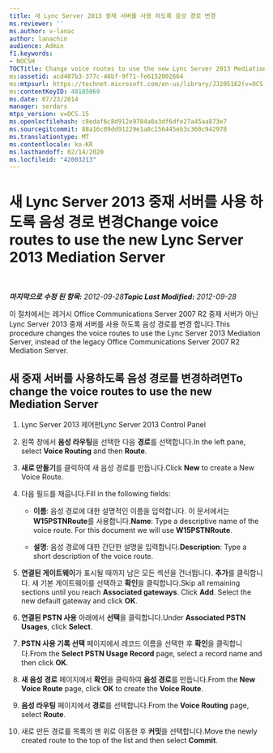 ```yaml
---
title: 새 Lync Server 2013 중재 서버를 사용 하도록 음성 경로 변경
ms.reviewer: ''
ms.author: v-lanac
author: lanachin
audience: Admin
f1.keywords:
- NOCSH
TOCTitle: Change voice routes to use the new Lync Server 2013 Mediation Server
ms:assetid: acd487b3-377c-46bf-9f71-fe6152002664
ms:mtpsurl: https://technet.microsoft.com/en-us/library/JJ205162(v=OCS.15)
ms:contentKeyID: 48185069
ms.date: 07/23/2014
manager: serdars
mtps_version: v=OCS.15
ms.openlocfilehash: c8edaf6c8d912e9784a0a3df6dfe27a45aa873e7
ms.sourcegitcommit: 88a16c09dd91229e1a8c156445eb3c360c942978
ms.translationtype: MT
ms.contentlocale: ko-KR
ms.lasthandoff: 02/14/2020
ms.locfileid: "42003213"
---
```

<div data-xmlns="http://www.w3.org/1999/xhtml">

<div class="topic" data-xmlns="http://www.w3.org/1999/xhtml" data-msxsl="urn:schemas-microsoft-com:xslt" data-cs="http://msdn.microsoft.com/">

<div data-asp="http://msdn2.microsoft.com/asp">

# <a name="change-voice-routes-to-use-the-new-lync-server-2013-mediation-server"></a><span data-ttu-id="28908-102">새 Lync Server 2013 중재 서버를 사용 하도록 음성 경로 변경</span><span class="sxs-lookup"><span data-stu-id="28908-102">Change voice routes to use the new Lync Server 2013 Mediation Server</span></span>

</div>

<div id="mainSection">

<div id="mainBody">

<span> </span>

<span data-ttu-id="28908-103">_**마지막으로 수정 된 항목:** 2012-09-28_</span><span class="sxs-lookup"><span data-stu-id="28908-103">_**Topic Last Modified:** 2012-09-28_</span></span>

<span data-ttu-id="28908-104">이 절차에서는 레거시 Office Communications Server 2007 R2 중재 서버가 아닌 Lync Server 2013 중재 서버를 사용 하도록 음성 경로를 변경 합니다.</span><span class="sxs-lookup"><span data-stu-id="28908-104">This procedure changes the voice routes to use the Lync Server 2013 Mediation Server, instead of the legacy Office Communications Server 2007 R2 Mediation Server.</span></span>

<div>

## <a name="to-change-the-voice-routes-to-use-the-new-mediation-server"></a><span data-ttu-id="28908-105">새 중재 서버를 사용하도록 음성 경로를 변경하려면</span><span class="sxs-lookup"><span data-stu-id="28908-105">To change the voice routes to use the new Mediation Server</span></span>

1.  <span data-ttu-id="28908-106">Lync Server 2013 제어판</span><span class="sxs-lookup"><span data-stu-id="28908-106">Lync Server 2013 Control Panel</span></span>

2.  <span data-ttu-id="28908-107">왼쪽 창에서 **음성 라우팅**을 선택한 다음 **경로**를 선택합니다.</span><span class="sxs-lookup"><span data-stu-id="28908-107">In the left pane, select **Voice Routing** and then **Route**.</span></span>

3.  <span data-ttu-id="28908-108">**새로 만들기**를 클릭하여 새 음성 경로를 만듭니다.</span><span class="sxs-lookup"><span data-stu-id="28908-108">Click **New** to create a New Voice Route.</span></span>

4.  <span data-ttu-id="28908-109">다음 필드를 채웁니다.</span><span class="sxs-lookup"><span data-stu-id="28908-109">Fill in the following fields:</span></span>
    
      - <span data-ttu-id="28908-p101">**이름**: 음성 경로에 대한 설명적인 이름을 입력합니다. 이 문서에서는 **W15PSTNRoute**를 사용합니다.</span><span class="sxs-lookup"><span data-stu-id="28908-p101">**Name**: Type a descriptive name of the voice route. For this document we will use **W15PSTNRoute**.</span></span>
    
      - <span data-ttu-id="28908-112">**설명**: 음성 경로에 대한 간단한 설명을 입력합니다.</span><span class="sxs-lookup"><span data-stu-id="28908-112">**Description**: Type a short description of the voice route.</span></span>

5.  <span data-ttu-id="28908-p102">**연결된 게이트웨이**가 표시될 때까지 남은 모든 섹션을 건너뜁니다. **추가**를 클릭합니다. 새 기본 게이트웨이를 선택하고 **확인**을 클릭합니다.</span><span class="sxs-lookup"><span data-stu-id="28908-p102">Skip all remaining sections until you reach **Associated gateways**. Click **Add**. Select the new default gateway and click **OK**.</span></span>

6.  <span data-ttu-id="28908-116">**연결된 PSTN 사용** 아래에서 **선택**을 클릭합니다.</span><span class="sxs-lookup"><span data-stu-id="28908-116">Under **Associated PSTN Usages**, click **Select**.</span></span>

7.  <span data-ttu-id="28908-117">**PSTN 사용 기록 선택** 페이지에서 레코드 이름을 선택한 후 **확인**을 클릭합니다.</span><span class="sxs-lookup"><span data-stu-id="28908-117">From the **Select PSTN Usage Record** page, select a record name and then click **OK**.</span></span>

8.  <span data-ttu-id="28908-118">**새 음성 경로** 페이지에서 **확인**을 클릭하여 **음성 경로**를 만듭니다.</span><span class="sxs-lookup"><span data-stu-id="28908-118">From the **New Voice Route** page, click **OK** to create the **Voice Route**.</span></span>

9.  <span data-ttu-id="28908-119">**음성 라우팅** 페이지에서 **경로**를 선택합니다.</span><span class="sxs-lookup"><span data-stu-id="28908-119">From the **Voice Routing** page, select **Route**.</span></span>

10. <span data-ttu-id="28908-120">새로 만든 경로를 목록의 맨 위로 이동한 후 **커밋**을 선택합니다.</span><span class="sxs-lookup"><span data-stu-id="28908-120">Move the newly created route to the top of the list and then select **Commit**.</span></span>

</div>

</div>

<span> </span>

</div>

</div>

</div>

